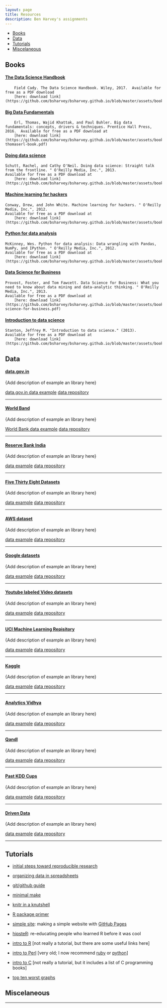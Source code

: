 ```yaml
---
layout: page
title: Resources
description: Ben Harvey's assignments
---
```


<div class="navbar">
    <div class="navbar-inner">
        <ul class="nav">
            <li><a href="#Books">Books</a></li>
            <li><a href="#Data">Data</a></li>
            <li><a href="#Tutorials">Tutorials</a></li>
            <li><a href="#Miscelaneous">Miscelaneous</a></li>
        </ul>
    </div>
</div>


## <a name="Books"></a>Books
#### <a name="The Data Science Handbook"></a>[The Data Science Handbook](https://github.com/bsharvey/bsharvey.github.io/blob/master/assets/books/The%20Data%20Science%20Handbook.pdf)
        Field Cady. The Data Science Handbook. Wiley, 2017.  Available for free as a PDF download
        [here: download link](https://github.com/bsharvey/bsharvey.github.io/blob/master/assets/books/The%20Data%20Science%20Handbook.pdf)

#### <a name="Big Data Fundamentals"></a>[Big Data Fundamentals](https://github.com/bsharvey/bsharvey.github.io/blob/master/assets/books/bigdatafundamentals-thomaserl-book.pdf)
        Erl, Thomas, Wajid Khattak, and Paul Buhler. Big data fundamentals: concepts, drivers & techniques. Prentice Hall Press, 2016.  Available for free as a PDF download at 
        [here: download link](https://github.com/bsharvey/bsharvey.github.io/blob/master/assets/books/bigdatafundamentals-thomaserl-book.pdf)
        
#### <a name="Doing data science"></a>[Doing data science](https://github.com/bsharvey/bsharvey.github.io/blob/master/assets/books/Doing%20Data%20Science.pdf)
    Schutt, Rachel, and Cathy O'Neil. Doing data science: Straight talk from the frontline. " O'Reilly Media, Inc.", 2013.
    Available for free as a PDF download at 
        [here: download link](https://github.com/bsharvey/bsharvey.github.io/blob/master/assets/books/Doing%20Data%20Science.pdf)

#### <a name="Machine learning for hackers"></a>[Machine learning for hackers](https://github.com/bsharvey/bsharvey.github.io/blob/master/assets/books/machine_learning_for_hackers.pdf)
    Conway, Drew, and John White. Machine learning for hackers. " O'Reilly Media, Inc.", 2012.
    Available for free as a PDF download at 
        [here: download link](https://github.com/bsharvey/bsharvey.github.io/blob/master/assets/books/machine_learning_for_hackers.pdf)

#### <a name="Python for data analysis"></a>[Python for data analysis](https://github.com/bsharvey/bsharvey.github.io/blob/master/assets/books/Python4DataAnalysis.pdf)
    McKinney, Wes. Python for data analysis: Data wrangling with Pandas, NumPy, and IPython. " O'Reilly Media, Inc.", 2012.
    Available for free as a PDF download at 
        [here: download link](https://github.com/bsharvey/bsharvey.github.io/blob/master/assets/books/Python4DataAnalysis.pdf)

#### <a name="Data Science for Business"></a>[Data Science for Business](https://github.com/bsharvey/bsharvey.github.io/blob/master/assets/books/data-science-for-business.pdf)
    Provost, Foster, and Tom Fawcett. Data Science for Business: What you need to know about data mining and data-analytic thinking. " O'Reilly Media, Inc.", 2013.
    Available for free as a PDF download at 
        [here: download link](https://github.com/bsharvey/bsharvey.github.io/blob/master/assets/books/data-science-for-business.pdf)

#### <a name="Introduction to data science"></a>[Introduction to data science](https://github.com/bsharvey/bsharvey.github.io/blob/master/assets/books/DataScienceBook1_1.pdf)
    Stanton, Jeffrey M. "Introduction to data science." (2013).
    Available for free as a PDF download at 
        [here: download link](https://github.com/bsharvey/bsharvey.github.io/blob/master/assets/books/DataScienceBook1_1.pdf)


## <a name="Data"></a>Data
#### <a name="Government Open Data"></a>[data.gov.in](https://data.gov.in/)
{Add description of example an library here}

[data.gov.in data example](http://groups.google.com/group/Rqtl-disc)
[data repository](http://groups.google.com/group/Rqtl-disc)

---

#### <a name="qtl"></a>[World Band](http://data.worldbank.org/)
{Add description of example an library here}

[World Bank data example](http://groups.google.com/group/Rqtl-disc)
[data repository](http://groups.google.com/group/Rqtl-disc)

---

#### <a name="qtl"></a>[Reserve Bank India](https://rbi.org.in/Scripts/Statistics.aspx)
{Add description of example an library here}

[data example](http://groups.google.com/group/Rqtl-disc)
[data repository](http://groups.google.com/group/Rqtl-disc)

---

#### <a name="qtl"></a>[Five Thirty Eight Datasets](https://github.com/fivethirtyeight/data)
{Add description of example an library here}

[data example](http://groups.google.com/group/Rqtl-disc)
[data repository](http://groups.google.com/group/Rqtl-disc)

---

#### <a name="qtl"></a>[AWS dataset](https://aws.amazon.com/datasets/)
{Add description of example an library here}

[data example](http://groups.google.com/group/Rqtl-disc)
[data repository](http://groups.google.com/group/Rqtl-disc)

---

#### <a name="qtl"></a>[Google datasets](https://cloud.google.com/bigquery/public-data/)
{Add description of example an library here}

[data example](http://groups.google.com/group/Rqtl-disc)
[data repository](http://groups.google.com/group/Rqtl-disc)

---

#### <a name="qtl"></a>[Youtube labeled Video datasets](https://research.google.com/youtube8m/)
{Add description of example an library here}

[data example](http://groups.google.com/group/Rqtl-disc)
[data repository](http://groups.google.com/group/Rqtl-disc)

---

#### <a name="qtl"></a>[UCI Machine Learning Repisitory](https://archive.ics.uci.edu/ml/datasets.html)
{Add description of example an library here}

[data example](http://groups.google.com/group/Rqtl-disc)
[data repository](http://groups.google.com/group/Rqtl-disc)

---

#### <a name="qtl"></a>[Kaggle](https://www.kaggle.com/datasets)
{Add description of example an library here}

[data example](http://groups.google.com/group/Rqtl-disc)
[data repository](http://groups.google.com/group/Rqtl-disc)

---

#### <a name="qtl"></a>[Analytics Vidhya](https://datahack.analyticsvidhya.com/contest/all/)
{Add description of example an library here}

[data example](http://groups.google.com/group/Rqtl-disc)
[data repository](http://groups.google.com/group/Rqtl-disc)

---

#### <a name="qtl"></a>[Qandl](https://www.quandl.com/)
{Add description of example an library here}

[data example](http://groups.google.com/group/Rqtl-disc)
[data repository](http://groups.google.com/group/Rqtl-disc)

---

#### <a name="qtl"></a>[Past KDD Cups](http://www.kdd.org/kdd-cup)
{Add description of example an library here}

[data example](http://groups.google.com/group/Rqtl-disc)
[data repository](http://groups.google.com/group/Rqtl-disc)

---

#### <a name="qtl"></a>[Driven Data](https://www.drivendata.org/)
{Add description of example an library here}

[data example](http://groups.google.com/group/Rqtl-disc)
[data repository](http://groups.google.com/group/Rqtl-disc)

---


## <a name="Tutorials"></a>Tutorials
- [initial steps toward reproducible research](http://kbroman.org/steps2rr)
- [organizing data in spreadsheets](http://kbroman.org/dataorg)
- [git/github guide](http://kbroman.org/github_tutorial)
- [minimal make](http://kbroman.org/minimal_make)
- [knitr in a knutshell](http://kbroman.org/knitr_knutshell)
- [R package primer](http://kbroman.org/pkg_primer)
- [simple site](http://kbroman.org/simple_site): making a simple
  website with [GitHub Pages](http://pages.github.com)
- [hipsteR](http://kbroman.org/hipsteR/): re-educating people who learned R before it was cool


- [intro to R](http://www.biostat.wisc.edu/~kbroman/Rintro)
  \[not really a tutorial, but there are some useful links here\]
- [intro to Perl](http://www.biostat.wisc.edu/~kbroman/perlintro)
  \[very old; I now recommend [ruby](https://www.ruby-lang.org/en/) or [python](https://www.python.org/)\]
- [intro to C](http://www.biostat.wisc.edu/~kbroman/Cintro)
  \[not really a tutorial, but it includes a list of C programming books\]
- [top ten worst graphs](https://www.biostat.wisc.edu/~kbroman/topten_worstgraphs/)


## <a name="Miscelaneous"></a>Miscelaneous
---

